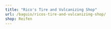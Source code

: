 ```yaml
---
title: "Rico's Tire and Vulcanizing Shop"
url: /baguio/ricos-tire-and-vulcanizing-shop/
shop: Reifen
---
```


